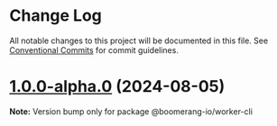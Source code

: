 # Change Log

All notable changes to this project will be documented in this file.
See [Conventional Commits](https://conventionalcommits.org) for commit guidelines.

# [1.0.0-alpha.0](https://github.com/boomerang-io/worker.interfaces/compare/@boomerang-io/worker-cli@0.9.4...@boomerang-io/worker-cli@1.0.0-alpha.0) (2024-08-05)

**Note:** Version bump only for package @boomerang-io/worker-cli
